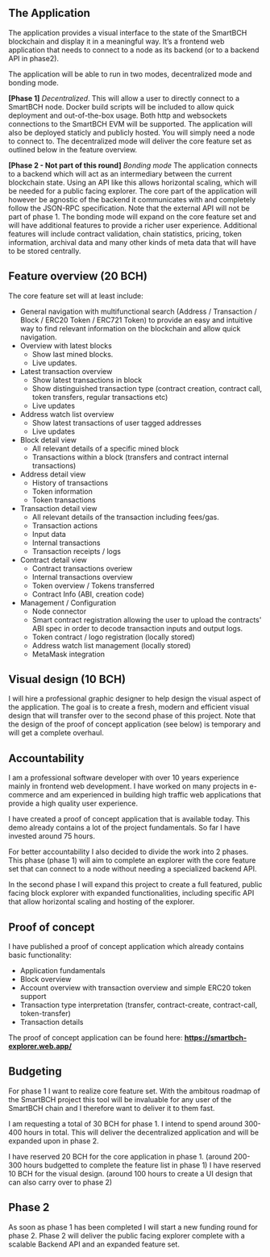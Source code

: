 ## The Application
The application provides a visual interface to the state of the SmartBCH blockchain and display it in a meaningful way. It’s a frontend web application that needs to connect to a node as its backend (or to a backend API in phase2).

The application will be able to run in two modes, decentralized mode and bonding mode.

**[Phase 1]** *Decentralized*.
This will allow a user to directly connect to a SmartBCH node. Docker build scripts will be included to allow quick deployment and out-of-the-box usage. Both http and websockets connections to the SmartBCH EVM will be supported. The application will also be deployed staticly and publicly hosted. You will simply need a node to connect to. The decentralized mode will deliver the core feature set as outlined below in the feature overview.

**[Phase 2 - Not part of this round]** *Bonding mode*
The application connects to a backend which will act as an intermediary between the current blockchain state. Using an API like this allows horizontal scaling, which will be needed for a public facing explorer. The core part of the application will however be agnostic of the backend it communicates with and completely follow the JSON-RPC specification. Note that the external API will not be part of phase 1. The bonding mode will expand on the core feature set and will have additional features to provide a richer user experience. Additional features will include contract validation, chain statistics, pricing, token information, archival data and many other kinds of meta data that will have to be stored centrally.


## Feature overview (20 BCH)
The core feature set will at least include:

- General navigation with multifunctional search (Address / Transaction / Block / ERC20 Token / ERC721 Token) to provide an easy and intuitive way to find relevant information on the blockchain and allow quick navigation.
- Overview with latest blocks
    - Show last mined blocks.
    - Live updates.
- Latest transaction overview
    - Show latest transactions in block
    - Show distinguished transaction type (contract creation, contract call, token transfers, regular transactions etc)
    - Live updates
- Address watch list overview
    - Show latest transactions of user tagged addresses
    - Live updates
- Block detail view
    - All relevant details of a specific mined block
    - Transactions within a block (transfers and contract internal transactions)
- Address detail view
    - History of transactions
    - Token information
    - Token transactions
- Transaction detail view
    - All relevant details of the transaction including fees/gas.
    - Transaction actions
    - Input data
    - Internal transactions
    - Transaction receipts / logs
- Contract detail view
    - Contract transactions overiew
    - Internal transactions overview
    - Token overview / Tokens transferred
    - Contract Info (ABI, creation code)
- Management / Configuration
    - Node connector
    - Smart contract registration allowing the user to upload the contracts' ABI spec in order to decode transaction inputs and output logs.
    - Token contract / logo registration (locally stored)
    - Address watch list management (locally stored)
    - MetaMask integration

## Visual design (10 BCH)
I will hire a professional graphic designer to help design the visual aspect of the application. The goal is to create a fresh, modern and efficient visual design that will transfer over to the second phase of this project. Note that the design of the proof of concept application (see below) is temporary and will get a complete overhaul.

## Accountability
I am a professional software developer with over 10 years experience mainly in frontend web development. I have worked on many projects in e-commerce and am experienced in building high traffic web applications that provide a high quality user experience.

I have created a proof of concept application that is available today. This demo already contains a lot of the project fundamentals. So far I have invested around 75 hours.

For better accountability I also decided to divide the work into 2 phases. This phase (phase 1) will aim to complete an explorer with the core feature set that can connect to a node without needing a specialized backend API.

In the second phase I will expand this project to create a full featured, public facing block explorer with expanded functionalities, including specific API that allow horizontal scaling and hosting of the explorer.

## Proof of concept
I have published a proof of concept application which already contains basic functionality:
- Application fundamentals
- Block overview
- Account overview with transaction overview and simple ERC20 token support
- Transaction type interpretation (transfer, contract-create, contract-call, token-transfer)
- Transaction details

The proof of concept application can be found here:
**https://smartbch-explorer.web.app/**

## Budgeting
For phase 1 I want to realize core feature set. With the ambitous roadmap of the SmartBCH project this tool will be invaluable for any user of the SmartBCH chain and I therefore want to deliver it to them fast.

I am requesting a total of 30 BCH for phase 1. I intend to spend around 300-400 hours in total. This will deliver the decentralized application and will be expanded upon in phase 2.

I have reserved 20 BCH for the core application in phase 1. (around 200-300 hours budgetted to complete the feature list in phase 1)
I have reserved 10 BCH for the visual design. (around 100 hours to create a UI design that can also carry over to phase 2)

## Phase 2
As soon as phase 1 has been completed I will start a new funding round for phase 2. Phase 2 will deliver the public facing explorer complete with a scalable Backend API and an expanded feature set.
